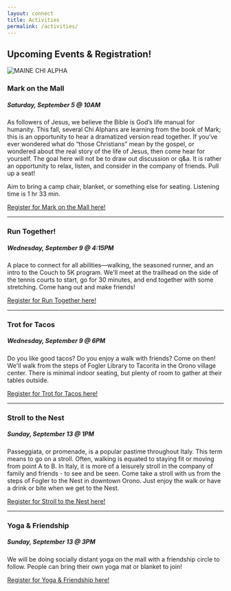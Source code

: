```yaml
---
layout: connect
title: Activities
permalink: /activities/
---
```


## Upcoming Events & Registration!

<img src="{{ site.url }}/images/and-more.jpg" class="img-fluid" alt="MAINE CHI ALPHA">

### Mark on the Mall

##### Saturday, September 5 @ 10AM

As followers of Jesus, we believe the Bible is God’s life manual for humanity. This fall, several Chi Alphans are learning from the book of Mark; this is an opportunity to hear a dramatized version read together. If you’ve ever wondered what do “those Christians” mean by the gospel, or wondered about the real story of the life of Jesus, then come hear for yourself. The goal here will not be to draw out discussion or q&a. It is rather an opportunity to relax, listen, and consider in the company of friends. Pull up a seat!

Aim to bring a camp chair, blanket, or something else for seating. Listening time is 1 hr 33 min. 

[Register for Mark on the Mall here!](https://forms.gle/ecZSMrPbsGknLDzdA)

***

### Run Together!

##### Wednesday, September 9 @ 4:15PM

A place to connect for all abilities—walking, the seasoned runner, and an intro to the Couch to 5K program. We'll meet at the trailhead on the side of the tennis courts to start, go for 30 minutes, and end together with some stretching. Come hang out and make friends!

[Register for Run Together here!](https://forms.gle/4pogUNseAjW4Zr3x5)

***

### Trot for Tacos

##### Wednesday, September 9 @ 6PM

Do you like good tacos? Do you enjoy a walk with friends? Come on then! We'll walk from the steps of Fogler Library to Tacorita in the Orono village center. There is minimal indoor seating, but plenty of room to gather at their tables outside. 

[Register for Trot for Tacos here!](https://forms.gle/ZKcovVVzp673H4c68)

***

### Stroll to the Nest

##### Sunday, September 13 @ 1PM

Passeggiata, or promenade, is a popular pastime throughout Italy. This term means to go on a stroll. Often, walking is equated to staying fit or moving from point A to B. In Italy, it is more of a leisurely stroll in the company of family and friends - to see and be seen. Come take a stroll with us from the steps of Fogler to the Nest in downtown Orono. Just enjoy the walk or have a drink or bite when we get to the Nest.

[Register for Stroll to the Nest here!](https://forms.gle/7Se3nDjEtDfR77b16)

***

### Yoga & Friendship

##### Sunday, September 13 @ 3PM

We will be doing socially distant yoga on the mall with a friendship circle to follow. People can bring their own yoga mat or blanket to join! 

[Register for Yoga & Friendship here!](https://forms.gle/PysYLkzzieaUV7wy6)

